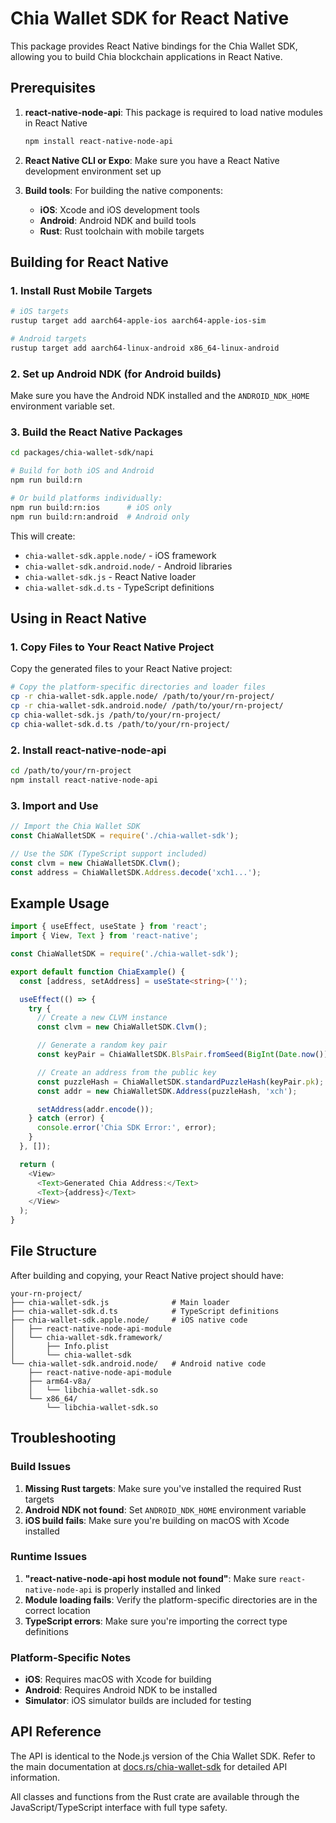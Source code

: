 # Chia Wallet SDK for React Native

This package provides React Native bindings for the Chia Wallet SDK, allowing you to build Chia blockchain applications in React Native.

## Prerequisites

1. **react-native-node-api**: This package is required to load native modules in React Native
   ```bash
   npm install react-native-node-api
   ```

2. **React Native CLI or Expo**: Make sure you have a React Native development environment set up

3. **Build tools**: For building the native components:
   - **iOS**: Xcode and iOS development tools
   - **Android**: Android NDK and build tools
   - **Rust**: Rust toolchain with mobile targets

## Building for React Native

### 1. Install Rust Mobile Targets

```bash
# iOS targets
rustup target add aarch64-apple-ios aarch64-apple-ios-sim

# Android targets
rustup target add aarch64-linux-android x86_64-linux-android
```

### 2. Set up Android NDK (for Android builds)

Make sure you have the Android NDK installed and the `ANDROID_NDK_HOME` environment variable set.

### 3. Build the React Native Packages

```bash
cd packages/chia-wallet-sdk/napi

# Build for both iOS and Android
npm run build:rn

# Or build platforms individually:
npm run build:rn:ios      # iOS only
npm run build:rn:android  # Android only
```

This will create:
- `chia-wallet-sdk.apple.node/` - iOS framework
- `chia-wallet-sdk.android.node/` - Android libraries
- `chia-wallet-sdk.js` - React Native loader
- `chia-wallet-sdk.d.ts` - TypeScript definitions

## Using in React Native

### 1. Copy Files to Your React Native Project

Copy the generated files to your React Native project:

```bash
# Copy the platform-specific directories and loader files
cp -r chia-wallet-sdk.apple.node/ /path/to/your/rn-project/
cp -r chia-wallet-sdk.android.node/ /path/to/your/rn-project/
cp chia-wallet-sdk.js /path/to/your/rn-project/
cp chia-wallet-sdk.d.ts /path/to/your/rn-project/
```

### 2. Install react-native-node-api

```bash
cd /path/to/your/rn-project
npm install react-native-node-api
```

### 3. Import and Use

```typescript
// Import the Chia Wallet SDK
const ChiaWalletSDK = require('./chia-wallet-sdk');

// Use the SDK (TypeScript support included)
const clvm = new ChiaWalletSDK.Clvm();
const address = ChiaWalletSDK.Address.decode('xch1...');
```

## Example Usage

```typescript
import { useEffect, useState } from 'react';
import { View, Text } from 'react-native';

const ChiaWalletSDK = require('./chia-wallet-sdk');

export default function ChiaExample() {
  const [address, setAddress] = useState<string>('');

  useEffect(() => {
    try {
      // Create a new CLVM instance
      const clvm = new ChiaWalletSDK.Clvm();

      // Generate a random key pair
      const keyPair = ChiaWalletSDK.BlsPair.fromSeed(BigInt(Date.now()));

      // Create an address from the public key
      const puzzleHash = ChiaWalletSDK.standardPuzzleHash(keyPair.pk);
      const addr = new ChiaWalletSDK.Address(puzzleHash, 'xch');

      setAddress(addr.encode());
    } catch (error) {
      console.error('Chia SDK Error:', error);
    }
  }, []);

  return (
    <View>
      <Text>Generated Chia Address:</Text>
      <Text>{address}</Text>
    </View>
  );
}
```

## File Structure

After building and copying, your React Native project should have:

```
your-rn-project/
├── chia-wallet-sdk.js              # Main loader
├── chia-wallet-sdk.d.ts            # TypeScript definitions
├── chia-wallet-sdk.apple.node/     # iOS native code
│   ├── react-native-node-api-module
│   └── chia-wallet-sdk.framework/
│       ├── Info.plist
│       └── chia-wallet-sdk
└── chia-wallet-sdk.android.node/   # Android native code
    ├── react-native-node-api-module
    ├── arm64-v8a/
    │   └── libchia-wallet-sdk.so
    └── x86_64/
        └── libchia-wallet-sdk.so
```

## Troubleshooting

### Build Issues

1. **Missing Rust targets**: Make sure you've installed the required Rust targets
2. **Android NDK not found**: Set `ANDROID_NDK_HOME` environment variable
3. **iOS build fails**: Make sure you're building on macOS with Xcode installed

### Runtime Issues

1. **"react-native-node-api host module not found"**: Make sure `react-native-node-api` is properly installed and linked
2. **Module loading fails**: Verify the platform-specific directories are in the correct location
3. **TypeScript errors**: Make sure you're importing the correct type definitions

### Platform-Specific Notes

- **iOS**: Requires macOS with Xcode for building
- **Android**: Requires Android NDK to be installed
- **Simulator**: iOS simulator builds are included for testing

## API Reference

The API is identical to the Node.js version of the Chia Wallet SDK. Refer to the main documentation at [docs.rs/chia-wallet-sdk](https://docs.rs/chia-wallet-sdk) for detailed API information.

All classes and functions from the Rust crate are available through the JavaScript/TypeScript interface with full type safety.